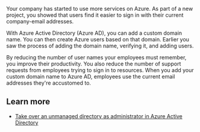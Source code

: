 Your company has started to use more services on Azure. As part of a new project, you showed that users find it easier to sign in with their current company-email addresses.

With Azure Active Directory (Azure AD), you can add a custom domain name. You can then create Azure users based on that domain. Earlier you saw the process of adding the domain name, verifying it, and adding users.

By reducing the number of user names your employees must remember, you improve their productivity. You also reduce the number of support requests from employees trying to sign in to resources. When you add your custom domain name to Azure AD, employees use the current email addresses they're accustomed to.

## Learn more

- [Take over an unmanaged directory as administrator in Azure Active Directory](https://docs.microsoft.com/azure/active-directory/users-groups-roles/domains-admin-takeover)


